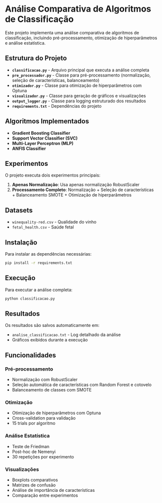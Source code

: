 # Análise Comparativa de Algoritmos de Classificação

Este projeto implementa uma análise comparativa de algoritmos de classificação, incluindo pré-processamento, otimização de hiperparâmetros e análise estatística.

## Estrutura do Projeto

- **`classificacao.py`** - Arquivo principal que executa a análise completa
- **`pre_processador.py`** - Classe para pré-processamento (normalização, seleção de características, balanceamento)
- **`otimizador.py`** - Classe para otimização de hiperparâmetros com Optuna
- **`visualizador.py`** - Classe para geração de gráficos e visualizações
- **`output_logger.py`** - Classe para logging estruturado dos resultados
- **`requirements.txt`** - Dependências do projeto

## Algoritmos Implementados

- **Gradient Boosting Classifier**
- **Support Vector Classifier (SVC)**
- **Multi-Layer Perceptron (MLP)**
- **ANFIS Classifier**

## Experimentos

O projeto executa dois experimentos principais:

1. **Apenas Normalização**: Usa apenas normalização RobustScaler
2. **Processamento Completo**: Normalização + Seleção de características + Balanceamento SMOTE + Otimização de hiperparâmetros

## Datasets

- `winequality-red.csv` - Qualidade do vinho
- `fetal_health.csv` - Saúde fetal

## Instalação

Para instalar as dependências necessárias:

```bash
pip install -r requirements.txt
```

## Execução

Para executar a análise completa:

```bash
python classificacao.py
```

## Resultados

Os resultados são salvos automaticamente em:
- `analise_classificacao.txt` - Log detalhado da análise
- Gráficos exibidos durante a execução

## Funcionalidades

### Pré-processamento
- Normalização com RobustScaler
- Seleção automática de características com Random Forest e cotovelo
- Balanceamento de classes com SMOTE

### Otimização
- Otimização de hiperparâmetros com Optuna
- Cross-validation para validação
- 15 trials por algoritmo

### Análise Estatística
- Teste de Friedman
- Post-hoc de Nemenyi
- 30 repetições por experimento

### Visualizações
- Boxplots comparativos
- Matrizes de confusão
- Análise de importância de características
- Comparação entre experimentos
